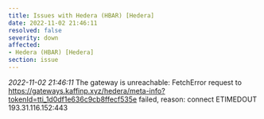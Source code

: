 ```yaml
---
title: Issues with Hedera (HBAR) [Hedera]
date: 2022-11-02 21:46:11
resolved: false
severity: down
affected:
- Hedera (HBAR) [Hedera]
section: issue
---
```


*2022-11-02 21:46:11* The gateway is unreachable: FetchError request to https://gateways.kaffinp.xyz/hedera/meta-info?tokenId=tti_1d0df1e636c9cb8ffecf535e failed, reason: connect ETIMEDOUT 193.31.116.152:443